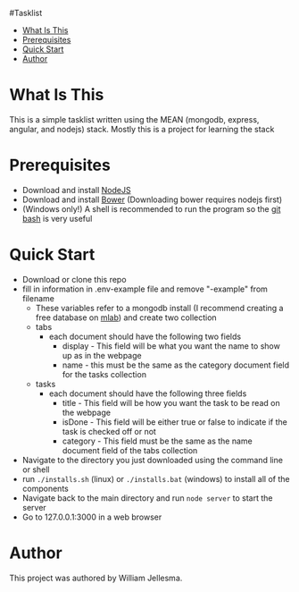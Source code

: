 #Tasklist
* [What Is This](#What-is-this "What is this")
* [Prerequisites](#Prerequisites "Prerequisites")
* [Quick Start](#Quick-Start "Quick Start")
* [Author](#Author "Author")

<a name="What-is-this"><h1>What Is This</h1></a>
  <p>This is a simple tasklist written using the MEAN (mongodb, express, angular, and nodejs) stack. Mostly this is a project for learning the stack</p>

<a name="Prerequisites"><h1>Prerequisites</h1></a>
* Download and install [NodeJS](https://nodejs.org/en/download/)
* Download and install [Bower](https://bower.io/) (Downloading bower requires nodejs first)
* (Windows only!) A shell is recommended to run the program so the [git bash](https://git-scm.com/downloads) is very useful

<a name="Quick-Start"><h1>Quick Start</h1></a>
* Download or clone this repo
* fill in information in .env-example file and remove "-example" from filename
  * These variables refer to a mongodb install (I recommend creating a free database on [mlab](https://mlab.com)) and create two collection
  * tabs
    * each document should have the following two fields
      * display - This field will be what you want the name to show up as in the webpage
      * name - this must be the same as the category document field for the tasks collection
  * tasks
    * each document should have the following three fields
      * title - This field will be how you want the task to be read on the webpage
      * isDone - This field will be either true or false to indicate if the task is checked off or not
      * category - This field must be the same as the name document field of the tabs collection
* Navigate to the directory you just downloaded using the command line or shell
* run `./installs.sh` (linux) or `./installs.bat` (windows) to install all of the components
* Navigate back to the main directory and run `node server` to start the server
* Go to 127.0.0.1:3000 in a web browser


<a name="Author"><h1>Author</h1></a>
  <p>This project was authored by William Jellesma. </p>

